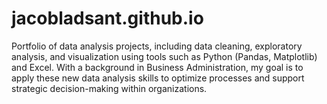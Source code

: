 # jacobladsant.github.io
Portfolio of data analysis projects, including data cleaning, exploratory analysis, and visualization using tools such as Python (Pandas, Matplotlib) and Excel. With a background in Business Administration, my goal is to apply these new data analysis skills to optimize processes and support strategic decision-making within organizations.
